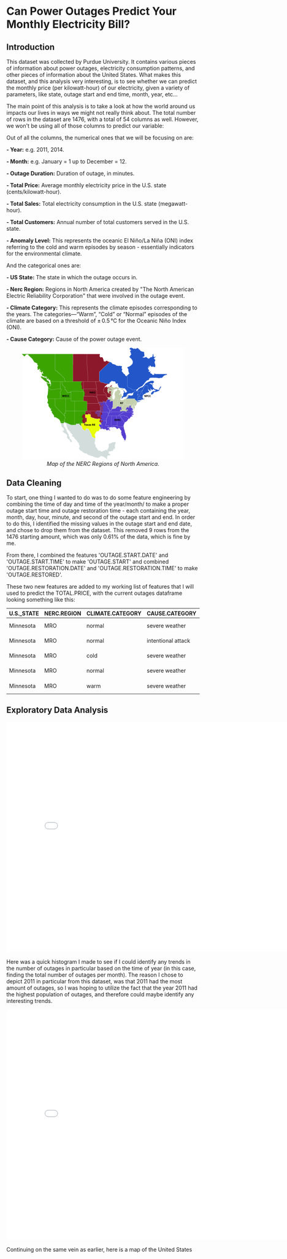 # Can Power Outages Predict Your Monthly Electricity Bill?

## Introduction

This dataset was collected by Purdue University. It contains various pieces of information about power outages, electricity consumption patterns, and other pieces of information about the United States. What makes this dataset, and this analysis very interesting, is to see whether we can predict the monthly price (per kilowatt-hour) of our electricity, given a variety of parameters, like state, outage start and end time, month, year, etc...

The main point of this analysis is to take a look at how the world around us impacts our lives in ways we might not really think about. The total number of rows in the dataset are 1476, with a total of 54 columns as well. However, we won't be using all of those columns to predict our variable: 

Out of all the columns, the numerical ones that we will be focusing on are: 

**- Year:** e.g. 2011, 2014.

**- Month:** e.g. January = 1 up to December = 12.

**- Outage Duration:** Duration of outage, in minutes.

**- Total Price:** Average monthly electricity price in the U.S. state (cents/kilowatt-hour).

**- Total Sales:** Total electricity consumption in the U.S. state (megawatt-hour).

**- Total Customers:** 	Annual number of total customers served in the U.S. state.

**- Anomaly Level:** This represents the oceanic El Niño/La Niña (ONI) index referring to the cold and warm episodes by season - essentially indicators for the environmental climate.

And the categorical ones are:

**- US State:** The state in which the outage occurs in.

**- Nerc Region:** Regions in North America created by "The North American Electric Reliability Corporation" that were involved in the outage event.

**- Climate Category:** This represents the climate episodes corresponding to the years. The categories—“Warm”, “Cold” or “Normal” episodes of the climate are based on a threshold of ± 0.5 °C for the Oceanic Niño Index (ONI).

**- Cause Category:** Cause of the power outage event.



<figure>
  <img src="assets/imgs/Nerc_Regions_Map.jpg" alt="Map of NERC Regions of North America">
  <figcaption align="center"><em>Map of the NERC Regions of North America.</em></figcaption>
</figure>


## Data Cleaning 

To start, one thing I wanted to do was to do some feature engineering by combining the time of day and time of the year/month/ to make a proper outage start time and outage restoration time - each containing the year, month, day, hour, minute, and second of the outage start and end. In order to do this, I identified the missing values in the outage start and end date, and chose to drop them from the dataset. This removed 9 rows from the 1476 starting amount, which was only 0.61% of the data, which is fine by me.

From there, I combined the features 'OUTAGE.START.DATE' and 'OUTAGE.START.TIME' to make 'OUTAGE.START' and combined 'OUTAGE.RESTORATION.DATE' and 'OUTAGE.RESTORATION.TIME' to make 'OUTAGE.RESTORED'.

These two new features are added to my working list of features that I will used to predict the TOTAL.PRICE, with the current outages dataframe looking something like this:


| U.S._STATE   | NERC.REGION   | CLIMATE.CATEGORY   | CAUSE.CATEGORY     |   YEAR |   MONTH |   OUTAGE.DURATION |   TOTAL.SALES |   TOTAL.CUSTOMERS |   ANOMALY.LEVEL | OUTAGE.START        | OUTAGE.RESTORED     |   TOTAL.PRICE |
|:-------------|:--------------|:-------------------|:-------------------|-------:|--------:|------------------:|--------------:|------------------:|----------------:|:--------------------|:--------------------|--------------:|
| Minnesota    | MRO           | normal             | severe weather     |   2011 |       7 |              3060 |       6562520 |       2.5957e+06  |            -0.3 | 2011-07-01 17:00:00 | 2011-07-03 20:00:00 |          9.28 |
| Minnesota    | MRO           | normal             | intentional attack |   2014 |       5 |                 1 |       5284231 |       2.64074e+06 |            -0.1 | 2014-05-11 18:38:00 | 2014-05-11 18:39:00 |          9.28 |
| Minnesota    | MRO           | cold               | severe weather     |   2010 |      10 |              3000 |       5222116 |       2.5869e+06  |            -1.5 | 2010-10-26 20:00:00 | 2010-10-28 22:00:00 |          8.15 |
| Minnesota    | MRO           | normal             | severe weather     |   2012 |       6 |              2550 |       5787064 |       2.60681e+06 |            -0.1 | 2012-06-19 04:30:00 | 2012-06-20 23:00:00 |          9.19 |
| Minnesota    | MRO           | warm               | severe weather     |   2015 |       7 |              1740 |       5970339 |       2.67353e+06 |             1.2 | 2015-07-18 02:00:00 | 2015-07-19 07:00:00 |         10.43 |

## Exploratory Data Analysis

 <iframe
    src="assets/hist.html"
    width="800"
    height="600"
    frameborder="0"
 ></iframe>

Here was a quick histogram I made to see if I could identify any trends in the number of outages in particular based on the time of year (in this case, finding the total number of outages per month). The reason I chose to depict 2011 in particular from this dataset, was that 2011 had the most amount of outages, so I was hoping to utilize the fact that the year 2011 had the highest population of outages, and therefore could maybe identify any interesting trends.


 <iframe
 src="assets/map.html"
 width="800"
 height="600"
 frameborder="0"
 ></iframe>

Continuing on the same vein as earlier, here is a map of the United States